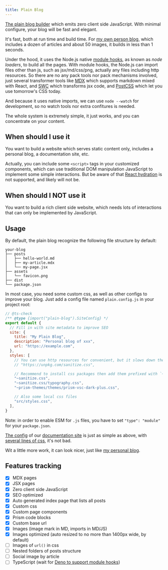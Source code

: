 ```yaml
---
title: Plain Blog
---
```


[The plain blog builder](https://weareoutman.github.io/plain-blog/) which emits zero client side JavaScript. With minimal configure, your blog will be fast and elegant.

It's fast, both at run time and build time. For [my own person blog](https://www.wangshenwei.com/), which includes a dozen of articles and about 50 images, it builds in less than 1 seconds.

Under the hood, it uses the Node.js native [module hooks](https://nodejs.org/docs/latest-v22.x/api/module.html#customization-hooks), as known as *node loaders*, to build all the pages. With module hooks, the Node.js can import files other than js, such as jsx/md/css/png, actually any files including http resources. So there are no any pack tools nor pack mechanisms involved, just several transformer tools like [MDX](https://mdxjs.com/) which supports markdown mixed with React, and [SWC](https://swc.rs/) which transforms jsx code, and [PostCSS](https://postcss.org/) which let you use tomorrow's CSS today.

And because it uses native imports, we can use `node --watch` for development, so no watch tools nor extra confitures is needed.

The whole system is extremely simple, it just works, and you can concentrate on your content.

## When should I use it

You want to build a website which serves static content only, includes a personal blog, a documentation site, etc.

Actually, you can include some `<script>` tags in your customized components, which can use traditional DOM manipulation JavaScript to implement some simple interactions. But be aware of that [React hydration](https://react.dev/reference/react-dom/client/hydrateRoot) is not supported, and likely will not be.

## When should I NOT use it

You want to build a rich client side website, which needs lots of interactions that can only be implemented by JavaScript.

## Usage

By default, the plain blog recognize the following file structure by default:

```text
your-blog
├── posts
│   ├── hello-world.md
│   ├── my-article.mdx
│   └── my-page.jsx
├── assets
│   └── favicon.png
├── dist
└── package.json
```

In most case, you need some custom css, as well as other configs to improve your blog. Just add a config file named `plain.config.js` in your project root:

```js
// @ts-check
/** @type {import("plain-blog").SiteConfig} */
export default {
  // Fill in with site metadata to improve SEO
  site: {
    title: "My Plain Blog",
    description: "Personal blog of xxx",
    url: "https://example.com",
  },
  styles: [
    // You can use http resources for convenient, but it slows down the build.
    // "https://unpkg.com/sanitize.css",

    // Recommend to install css packages then add them prefixed with `~`:
    "~sanitize.css",
    "~sanitize.css/typography.css",
    "~prism-themes/themes/prism-vsc-dark-plus.css",

    // Also some local css files
    "src/styles.css",
  ],
}
```

Note: in order to enable ESM for `.js` files, you have to set `"type": "module"` for your `package.json`.

[The config](https://github.com/weareoutman/plain-blog/blob/main/website/plain.config.js) of our [documentation site](https://weareoutman.github.io/plain-blog/) is just as simple as above, with [several lines of css](https://github.com/weareoutman/plain-blog/blob/main/website/src/styles.css), it's not bad.

Wit a little more work, it can look nicer, just like [my personal blog](https://www.wangshenwei.com/).

## Features tracking

- [x] MDX pages
- [x] JSX pages
- [x] Zero client side JavaScript
- [x] SEO optimized
- [x] Auto generated index page that lists all posts
- [x] Custom css
- [x] Custom page components
- [x] Prism code blocks
- [x] Custom base url
- [x] Images (image mark in MD, imports in MD/JS)
- [x] Images optimized (auto resized to no more than 1400px wide, by default)
- [ ] Images of `url()` in css
- [ ] Nested folders of posts structure
- [ ] Social image by article
- [ ] TypeScript (wait for [Deno to support module hooks](https://github.com/denoland/deno/issues/23201))
